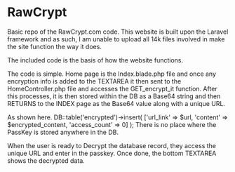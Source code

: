 # RawCrypt
Basic repo of the RawCrypt.com code. 
This website is built upon the Laravel framework and as such, I am unable to upload all 14k files involved in make the site function the way it does.

The included code is the basis of how the website functions. 

The code is simple. Home page is the Index.blade.php file and once any encryption info is added to the TEXTAREA it then sent to the HomeController.php file and accesses the GET_encrypt_it function. 
After this processes, it is then stored within the DB as a Base64 string and then RETURNS to the INDEX page as the Base64 value along with a unique URL.

As shown here. DB::table('encrypted')->insert( ['url_link' => $url, 'content' => $encrypted_content, 'access_count' => 0] ); There is no place where the PassKey is stored anywhere in the DB.

When the user is ready to Decrypt the database record, they access the unique URL and enter in the passkey.
Once done, the bottom TEXTAREA shows the decrypted data. 
